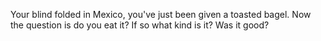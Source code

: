 Your blind folded in Mexico, you've just been
given a toasted bagel. Now the question is
do you eat it? If so what kind is it? Was it good?